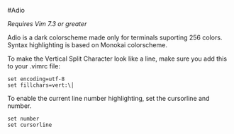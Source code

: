 #Adio

*Requires Vim 7.3 or greater*

Adio is a dark colorscheme made only for terminals suporting 256 colors. Syntax highlighting is based on Monokai colorscheme.

To make the Vertical Split Character look like a line, make sure you add this to your .vimrc file:

    set encoding=utf-8
    set fillchars=vert:\│


To enable the current line number highlighting, set the cursorline and number.

    set number
    set cursorline
